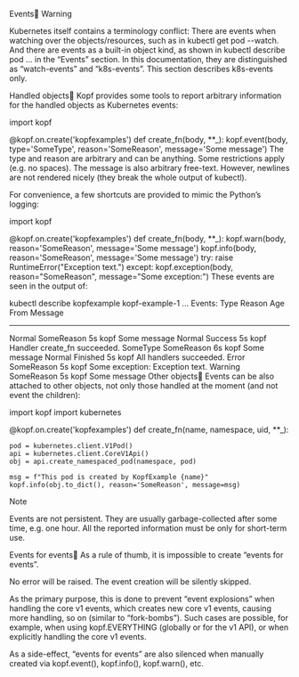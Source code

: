 Events
Warning

Kubernetes itself contains a terminology conflict: There are events when watching over the objects/resources, such as in kubectl get pod --watch. And there are events as a built-in object kind, as shown in kubectl describe pod ... in the “Events” section. In this documentation, they are distinguished as “watch-events” and “k8s-events”. This section describes k8s-events only.

Handled objects
Kopf provides some tools to report arbitrary information for the handled objects as Kubernetes events:

import kopf

@kopf.on.create('kopfexamples')
def create_fn(body, **_):
    kopf.event(body,
               type='SomeType',
               reason='SomeReason',
               message='Some message')
The type and reason are arbitrary and can be anything. Some restrictions apply (e.g. no spaces). The message is also arbitrary free-text. However, newlines are not rendered nicely (they break the whole output of kubectl).

For convenience, a few shortcuts are provided to mimic the Python’s logging:

import kopf

@kopf.on.create('kopfexamples')
def create_fn(body, **_):
    kopf.warn(body, reason='SomeReason', message='Some message')
    kopf.info(body, reason='SomeReason', message='Some message')
    try:
        raise RuntimeError("Exception text.")
    except:
        kopf.exception(body, reason="SomeReason", message="Some exception:")
These events are seen in the output of:

kubectl describe kopfexample kopf-example-1
...
Events:
  Type      Reason      Age   From  Message
  ----      ------      ----  ----  -------
  Normal    SomeReason  5s    kopf  Some message
  Normal    Success     5s    kopf  Handler create_fn succeeded.
  SomeType  SomeReason  6s    kopf  Some message
  Normal    Finished    5s    kopf  All handlers succeeded.
  Error     SomeReason  5s    kopf  Some exception: Exception text.
  Warning   SomeReason  5s    kopf  Some message
Other objects
Events can be also attached to other objects, not only those handled at the moment (and not event the children):

import kopf
import kubernetes

@kopf.on.create('kopfexamples')
def create_fn(name, namespace, uid, **_):

    pod = kubernetes.client.V1Pod()
    api = kubernetes.client.CoreV1Api()
    obj = api.create_namespaced_pod(namespace, pod)

    msg = f"This pod is created by KopfExample {name}"
    kopf.info(obj.to_dict(), reason='SomeReason', message=msg)
Note

Events are not persistent. They are usually garbage-collected after some time, e.g. one hour. All the reported information must be only for short-term use.

Events for events
As a rule of thumb, it is impossible to create “events for events”.

No error will be raised. The event creation will be silently skipped.

As the primary purpose, this is done to prevent “event explosions” when handling the core v1 events, which creates new core v1 events, causing more handling, so on (similar to “fork-bombs”). Such cases are possible, for example, when using kopf.EVERYTHING (globally or for the v1 API), or when explicitly handling the core v1 events.

As a side-effect, “events for events” are also silenced when manually created via kopf.event(), kopf.info(), kopf.warn(), etc.